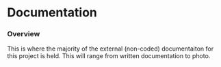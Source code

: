 # Documentation
### Overview
This is where the majority of the external (non-coded) documentaiton for this project is held. This will range from written documentation to photo.
